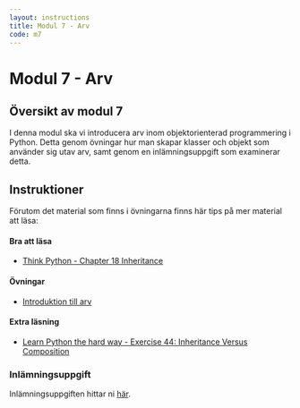```yaml
---
layout: instructions
title: Modul 7 - Arv
code: m7
---
```


# Modul 7 - Arv

## Översikt av modul 7

I denna modul ska vi introducera arv inom objektorienterad programmering i Python. Detta genom övningar hur man skapar klasser och objekt som använder sig utav arv, samt genom en inlämningsuppgift som examinerar detta.

## Instruktioner

Förutom det material som finns i övningarna finns här tips på mer material att läsa:

#### Bra att läsa

- [Think Python - Chapter 18  Inheritance](http://www.greenteapress.com/thinkpython/html/thinkpython019.html)

#### Övningar

- [Introduktion till arv](exercises/L01.html)

#### Extra läsning

- [Learn Python the hard way - Exercise 44: Inheritance Versus Composition](http://learnpythonthehardway.org/book/ex44.html)

### Inlämningsuppgift
 
 Inlämningsuppgiften hittar ni [här](assignments/U1.html).